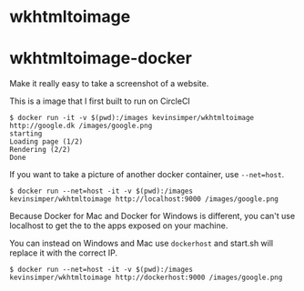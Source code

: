 # wkhtmltoimage

# wkhtmltoimage-docker

Make it really easy to take a screenshot of a website.

This is a image that I first built to run on CircleCI

```
$ docker run -it -v $(pwd):/images kevinsimper/wkhtmltoimage http://google.dk /images/google.png
starting
Loading page (1/2)
Rendering (2/2)
Done
```

If you want to take a picture of another docker container, use `--net=host`.

```
$ docker run --net=host -it -v $(pwd):/images kevinsimper/wkhtmltoimage http://localhost:9000 /images/google.png
```

Because Docker for Mac and Docker for Windows is different, you can't use localhost to get the to the apps exposed on your machine.

You can instead on Windows and Mac use `dockerhost` and start.sh will replace it with the correct IP.

```
$ docker run --net=host -it -v $(pwd):/images kevinsimper/wkhtmltoimage http://dockerhost:9000 /images/google.png
```
